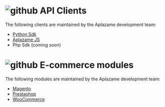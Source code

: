 # ![github](http://icons.iconarchive.com/icons/social-media-icons/social-buntings/32/Github-icon.png) API Clients

The following clients are maintained by the Aplazame development team:

* [Python Sdk](https://github.com/aplazame/aplazame-sdk)
* [Aplazame JS](https://github.com/aplazame/aplazame-js)
* Php Sdk (coming soon)

# ![github](http://icons.iconarchive.com/icons/social-media-icons/social-buntings/32/Github-icon.png) E-commerce modules

The following modules are maintained by the Aplazame development team:

* [Magento](https://github.com/aplazame/magento)
* [Prestashop](https://github.com/aplazame/prestashop)
* [WooCommerce](https://github.com/aplazame/woocommerce)
